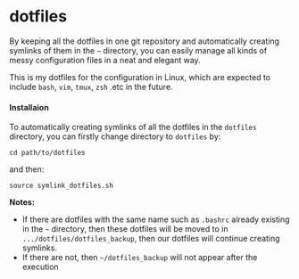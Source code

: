 # dotfiles

By keeping all the dotfiles in one git repository and automatically creating symlinks of them in the `~` directory, you can easily manage all kinds of messy configuration files in a neat and elegant way.

This is my dotfiles for the configuration in Linux, which are expected to include `bash`, `vim`, `tmux`, `zsh` .etc in the future.

#### Installaion

To automatically creating symlinks of all the dotfiles in the `dotfiles` directory, you can firstly change directory to `dotfiles` by:
```shell
cd path/to/dotfiles
```
and then:
```shell
source symlink_dotfiles.sh
```
**Notes:**
- If there are dotfiles with the same name such as `.bashrc` already existing in the `~` directory, then these dotfiles will be moved to in `.../dotfiles/dotfiles_backup`, then our dotfiles will continue creating symlinks.
- If there are not, then `~/dotfiles_backup` will not appear after the execution
